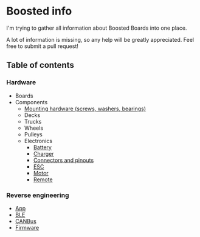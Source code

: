 # Boosted info
I'm trying to gather all information about Boosted Boards into one place.

A lot of information is missing, so any help will be greatly appreciated. Feel free to submit a pull request!

## Table of contents

### Hardware
 - Boards
 - Components
	 - [Mounting hardware (screws, washers, bearings)](hardware/components/mounting.md)
	 - Decks
	 - Trucks
	 - Wheels
	 - Pulleys
	 - Electronics
	 	 - [Battery](hardware/components/electronics/battery.md)
	 	 - [Charger](hardware/components/electronics/charger.md)
	 	 - [Connectors and pinouts](hardware/components/connectors_pinouts.md)
		 - [ESC](hardware/components/electronics/esc.md)
		 - [Motor](hardware/components/electronics/motor.md)
		 - [Remote](hardware/components/electronics/remote.md)

### Reverse engineering
- [App](reverse_engineering/app.md)
- [BLE](reverse_engineering/ble.md)
- [CANBus](reverse_engineering/canbus.md)
- [Firmware](reverse_engineering/firmware.md)